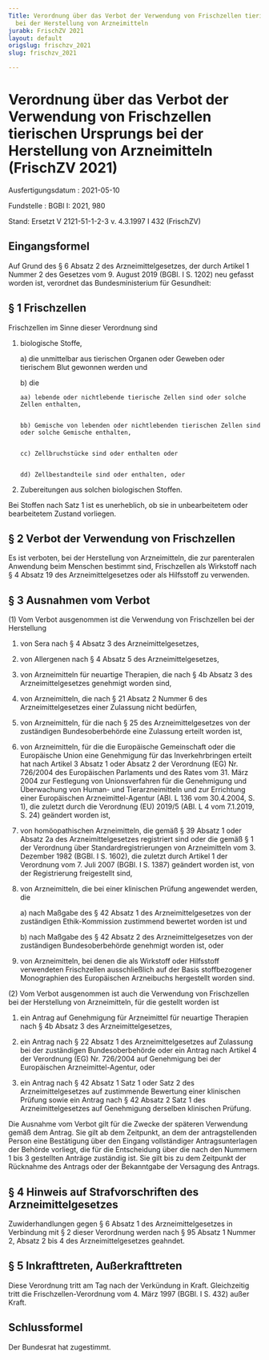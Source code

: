 ```yaml
---
Title: Verordnung über das Verbot der Verwendung von Frischzellen tierischen Ursprungs
  bei der Herstellung von Arzneimitteln
jurabk: FrischZV 2021
layout: default
origslug: frischzv_2021
slug: frischzv_2021

---
```


# Verordnung über das Verbot der Verwendung von Frischzellen tierischen Ursprungs bei der Herstellung von Arzneimitteln (FrischZV 2021)

Ausfertigungsdatum
:   2021-05-10

Fundstelle
:   BGBl I: 2021, 980

Stand: Ersetzt V 2121-51-1-2-3 v. 4.3.1997 I 432 (FrischZV)
[^F816493_01_BJNR098000021]:     Notifiziert gemäß der Richtlinie (EU) 2015/1535 des Europäischen Parlaments und des Rates vom 9. September 2015 über ein Informationsverfahren auf dem Gebiet der technischen Vorschriften und der Vorschriften für die Dienste der Informationsgesellschaft (ABI. L 241 vom 17.9.2015, S. 1).


## Eingangsformel

Auf Grund des § 6 Absatz 2 des Arzneimittelgesetzes, der durch Artikel 1 Nummer 2 des Gesetzes vom 9. August 2019 (BGBl. I S. 1202) neu gefasst worden ist, verordnet das Bundesministerium für Gesundheit:


## § 1 Frischzellen

Frischzellen im Sinne dieser Verordnung sind

1.  biologische Stoffe,

    a)  die unmittelbar aus tierischen Organen oder Geweben oder tierischem Blut gewonnen werden und


    b)  die

        aa) lebende oder nichtlebende tierische Zellen sind oder solche Zellen enthalten,


        bb) Gemische von lebenden oder nichtlebenden tierischen Zellen sind oder solche Gemische enthalten,


        cc) Zellbruchstücke sind oder enthalten oder


        dd) Zellbestandteile sind oder enthalten, oder








2.  Zubereitungen aus solchen biologischen Stoffen.



Bei Stoffen nach Satz 1 ist es unerheblich, ob sie in unbearbeitetem oder bearbeitetem Zustand vorliegen.


## § 2 Verbot der Verwendung von Frischzellen

Es ist verboten, bei der Herstellung von Arzneimitteln, die zur parenteralen Anwendung beim Menschen bestimmt sind, Frischzellen als Wirkstoff nach § 4 Absatz 19 des Arzneimittelgesetzes oder als Hilfsstoff zu verwenden.


## § 3 Ausnahmen vom Verbot

(1) Vom Verbot ausgenommen ist die Verwendung von Frischzellen bei der Herstellung

1.  von Sera nach § 4 Absatz 3 des Arzneimittelgesetzes,


2.  von Allergenen nach § 4 Absatz 5 des Arzneimittelgesetzes,


3.  von Arzneimitteln für neuartige Therapien, die nach § 4b Absatz 3 des Arzneimittelgesetzes genehmigt worden sind,


4.  von Arzneimitteln, die nach § 21 Absatz 2 Nummer 6 des Arzneimittelgesetzes einer Zulassung nicht bedürfen,


5.  von Arzneimitteln, für die nach § 25 des Arzneimittelgesetzes von der zuständigen Bundesoberbehörde eine Zulassung erteilt worden ist,


6.  von Arzneimitteln, für die die Europäische Gemeinschaft oder die Europäische Union eine Genehmigung für das Inverkehrbringen erteilt hat nach Artikel 3 Absatz 1 oder Absatz 2 der Verordnung (EG) Nr. 726/2004 des Europäischen Parlaments und des Rates vom 31. März 2004 zur Festlegung von Unionsverfahren für die Genehmigung und Überwachung von Human- und Tierarzneimitteln und zur Errichtung einer Europäischen Arzneimittel-Agentur (ABl. L 136 vom 30.4.2004, S. 1), die zuletzt durch die Verordnung (EU) 2019/5 (ABl. L 4 vom 7.1.2019, S. 24) geändert worden ist,


7.  von homöopathischen Arzneimitteln, die gemäß § 39 Absatz 1 oder Absatz 2a des Arzneimittelgesetzes registriert sind oder die gemäß § 1 der Verordnung über Standardregistrierungen von Arzneimitteln vom 3. Dezember 1982 (BGBl. I S. 1602), die zuletzt durch Artikel 1 der Verordnung vom 7. Juli 2007 (BGBl. I S. 1387) geändert worden ist, von der Registrierung freigestellt sind,


8.  von Arzneimitteln, die bei einer klinischen Prüfung angewendet werden, die

    a)  nach Maßgabe des § 42 Absatz 1 des Arzneimittelgesetzes von der zuständigen Ethik-Kommission zustimmend bewertet worden ist und


    b)  nach Maßgabe des § 42 Absatz 2 des Arzneimittelgesetzes von der zuständigen Bundesoberbehörde genehmigt worden ist, oder





9.  von Arzneimitteln, bei denen die als Wirkstoff oder Hilfsstoff verwendeten Frischzellen ausschließlich auf der Basis stoffbezogener Monographien des Europäischen Arzneibuchs hergestellt worden sind.




(2) Vom Verbot ausgenommen ist auch die Verwendung von Frischzellen bei der Herstellung von Arzneimitteln, für die gestellt worden ist

1.  ein Antrag auf Genehmigung für Arzneimittel für neuartige Therapien nach § 4b Absatz 3 des Arzneimittelgesetzes,


2.  ein Antrag nach § 22 Absatz 1 des Arzneimittelgesetzes auf Zulassung bei der zuständigen Bundesoberbehörde oder ein Antrag nach Artikel 4 der Verordnung (EG) Nr. 726/2004 auf Genehmigung bei der Europäischen Arzneimittel-Agentur, oder


3.  ein Antrag nach § 42 Absatz 1 Satz 1 oder Satz 2 des Arzneimittelgesetzes auf zustimmende Bewertung einer klinischen Prüfung sowie ein Antrag nach § 42 Absatz 2 Satz 1 des Arzneimittelgesetzes auf Genehmigung derselben klinischen Prüfung.



Die Ausnahme vom Verbot gilt für die Zwecke der späteren Verwendung gemäß dem Antrag. Sie gilt ab dem Zeitpunkt, an dem der antragstellenden Person eine Bestätigung über den Eingang vollständiger Antragsunterlagen der Behörde vorliegt, die für die Entscheidung über die nach den Nummern 1 bis 3 gestellten Anträge zuständig ist. Sie gilt bis zu dem Zeitpunkt der Rücknahme des Antrags oder der Bekanntgabe der Versagung des Antrags.


## § 4 Hinweis auf Strafvorschriften des Arzneimittelgesetzes

Zuwiderhandlungen gegen § 6 Absatz 1 des Arzneimittelgesetzes in Verbindung mit § 2 dieser Verordnung werden nach § 95 Absatz 1 Nummer 2, Absatz 2 bis 4 des Arzneimittelgesetzes geahndet.


## § 5 Inkrafttreten, Außerkrafttreten

Diese Verordnung tritt am Tag nach der Verkündung in Kraft. Gleichzeitig tritt die Frischzellen-Verordnung vom 4. März 1997 (BGBl. I S. 432) außer Kraft.


## Schlussformel

Der Bundesrat hat zugestimmt.

